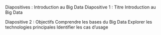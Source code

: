 Diapositives : Introduction au Big Data
Diapositive 1 : Titre
Introduction au Big Data


Diapositive 2 : Objectifs
Comprendre les bases du Big Data
Explorer les technologies principales
Identifier les cas d’usage